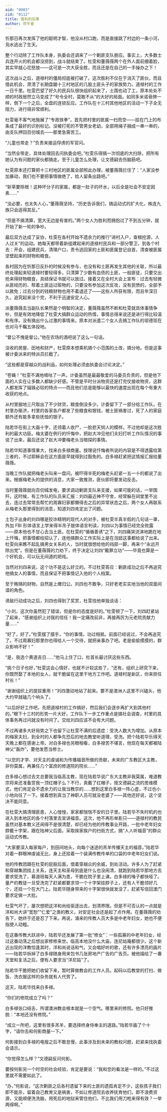 ```yaml
---
aid: "0003"
zid: "0112"
title: 胜利的后果
author: 吹牛者
---
```


忻那日再次发挥了他的聪明才智，他没从村口跑，而是直接跳了村边的一条小河，凫水逃出了生天。

整个行动除了工作队本身，执委会还调来了一个剿匪支队册应。事实上，大多数士兵连开火的机会都没捞到，战斗就结束了。杜雯和董薇薇两个在外人面前绷着脸，其实早就心花怒放——这可是一次大获全胜，而且还是在自己的一手操办之下！

这次战斗之后，道禄村的僵局彻底被打破了。这次胜利不仅在于消灭了匪伙，而且借此机会，肃清了长期盘踞十三村地区的几股土匪头子的家族势力。道禄村的工作一日千里。杜雯巴望了好久的民兵队很快组织起来了，土围也动了工，原本处处不顺的村政居然立马变成了“号令全村，莫敢不从”的大好的局面。如同多米诺骨牌一样，倒下一个之后，全盘的连锁反应。工作队在十三村其他地区的活动一下子全无阻力，进行得非常顺利。

杜雯毫不客气地施展了“专政铁拳”，首先把村里的匪属一扫而空——挂在门上的布条成了最好的识别标记。没被打死的不管男女老幼，全部用绳子捆成一串一串的，由支队押回百仞城去——那里急需苦工。

“儿童也带走？”负责来接运俘虏的军官问。

“当然全带走，具体处理回去问执委会吧。”杜雯乐得搞一次彻底的大扫除，把所有她认为有问题的家伙都搞走。至于儿童怎么处理，让文德嗣去伤脑筋吧。

杜雯原本还打算把十三村地区的匪属全部照此办理，被董薇薇拦住了：“人家没参加暴动，我们也不要把事情做绝了，给人留条出路吧。”

“斩草要除根！这种坏分子的家属，都是一肚子的坏水，以后全是社会不安定因素……”

“没必要，也太失人心，”董薇薇坚持，“历史告诉我们，搞运动式的扩大化，株连九族只会适得其反。”

“但是不搞清算，宽大无边是有害的。”两个女人为胜利而拥抱过了不到五分钟，就开始了新一轮的争吵。

最后双方达成了妥协，杜雯在各村开始不遗余力的推行“进村入户，查根挖源，人人过关”的运动。她每天都带着新组建起来的道禄村民兵和一部分警卫，到各个村去：开会，组建民兵，清理户口，责令逃回家的土匪和匪属登记自首，清查被匪属坚壁起来的财物和粮食。

各村因为在忻那日反扑的时候没有参与，也没有和土匪再发生其他的关联，所以最终处理起来较道禄村要轻得多，只清算了少数有血债的土匪，一般匪徒，只要交出抢来得财物粮食，具结保证书就可以放过。接着又在全村大会上宣布：过去有轻微从匪经历的、帮着土匪运过赃物的，只要没有参加这次反攻，没有民愤的，全部予以赦免；过去分到的钱粮财物也用不着退还了——这些人所获有限，而且年深日久，追究起来没个完，不利于迅速安定人心。

派董薇薇去当副队长果然是个明智的决定，董薇薇虽然不断和杜雯就具体事情争吵，但是有效地降低了杜雯大搞群众运动的热情，事情总得来说还是进行得比较温和有序。没有搞出什么过激的事情来。原本对派遣二个女人去搞工作队的邬德现在也对马千瞩五体投地。

“督公不愧是督公。”他在农场的酒吧说了这么一句话。

没收的房屋、田地和财产，杜雯原本想乘机搞个小范围的土改，搞分地。但是这事被计委派来的特派员拦截了。

“这些都是穿越众的战利品，如何处理必须由执委会讨论决定。”

“苍蝇！”杜雯不满地嘀咕了一声。计委虽然是最最敬爱的马委员负责的，但是他下面的人实在让多数人都缺少好感。不管是平时分派物资还是打完仗接收物资，这群人都发挥了锱铢必较的特点——而且他们总是能够以最快的速度出现在每个有重大收获的地点。

从村里掘地三尺取出了不少财货，粮食倒没多少。计委留下了一部分给工作队，在村里办赈济，村里的各家各户都发了些粮食和银钱，被土匪祸害过，死了人的家庭额外还有能多拿些抚恤的银子。

陆若华在街上大画十字，还领着人收尸，一脸悲天悯人的模样。不过他却是这次胜利的最大功臣。梅太婆在例行的忏悔中，把赵大冲见他们夫妇打听工作队情况的事说了出来，最后还说了赵大冲要梅老头当暗探的事情。

陆若华知道事情重大，找来白多禄商量。按理说忏悔者所说的内容是不得透露给第三者的，不过耶稣会在这方面是早就得到过豁免的。白多禄赶紧把这情报汇报给董薇薇。

当晚工作队就把梅老头叫来一盘问。被吓得半死的梅老头赶紧一五一十的都说了出来。根据梅老头的提供的消息，大家一致推测，匪伙即将要发动反击。

当时董薇薇就向百仞城发电，要求调动剿匪支队来支援，如果可能的话，一举围歼。这时候，有工作队的队员来汇报：刘四最近神不守舍，经常躲在祠堂里不出去，连过去常常去帮忙的周寡妇家都懒得去之后的异常状态之后，两个女人再联系从梅老头那里得到的消息，知道刘四肯定出了问题。

土包子出身的刘四哪是狡诈精明的现代人的对手，被杜雯半真半假的几句话一罩，外加 FBI 形体语言上学来得半吊子肢体语言判读，刘四以为事情已经完全败露——原本他也不甘心去当土匪。在杜雯的“循循善诱”之下，刘四痛哭流涕地跪在地上忏悔，把事情都给招认了，连他搞群众工作实际上是在泡妞这事都给说了出来。杜雯向来瞧不起乱搞男女关系的人，当时就很想给他的裆部一脚，再来个“永远开除出党”。但是在董薇薇的力劝下，终于决定让刘四“戴罪立功”——毕竟也算是一个好机会，可以玩无间道的把戏。

当然对刘四来说，这个功不是这么好立的。不过杜雯答应：剿匪成功之后不再追究他搞女人的事情，而且保证不把事情记入他的个人档案。

至于贿赂的财物，自然是上缴归公。刘四也不敢争，只好老老实实地当他的双面间谍的角色。

诱敌行动成功之后，刘四也得到了奖赏，杜雯找他单独谈话：

“小刘，这次你虽然犯了错误，但是你的态度是好的。”杜雯顿了一下，刘四赶紧站了起来，“感谢组织上对我的信任！我一定痛改前非，再接再厉为元老院贡献力量……”

“好了，好了。”杜雯摆了摆手，“你的事情，功过相抵。前面已经说过，不会再追究了。不过周寡妇那里你也得给人一个交待，就把亲事办了吧。老是偷偷摸摸的，群众影响不好！”

“是，我选个黄道吉日……”他马上住了口，杜首长最讨厌这些东西。

“挑个日子也好，”杜雯这会心情好，也就不计较这些了，“还有，组织上研究下来，你既然娶了本地的女人，就干脆留在这里干地方工作吧。道禄村是新区，你来担任村长！”

“谢谢组织上的提拔重用！”刘四激动地站了起来。要不是澳洲人这里不兴磕头，他大约早就磕几个响头了。

“以后好好工作吧，先把道禄村的工作搞好，然后我们会逐步再扩大到其他村的。”眼下十三村的形势一片大好，工作队下一步工作重点是搞社会调查，村里的具体事务再过问就没有时间了。交给刘四应该不会有大问题。

不过再诸多大好局势之下也留下让杜雯不满的后遗症：受洗人数大为增加。从原本的梅家夫妇，到全村的人都争先恐后的地去教堂听道理，受洗。把个陆若华乐得天天晚上都在感谢上帝。对白多禄也另眼相看，白多禄苦不堪言，他现在每天都被陆神父“轰炸”，要他发愿当修士。

“以您的才学、对天主的虔诚和为传播福音所做的贡献，未来的广东教区大主教，非你莫属，再兼任几个富庶的修道院的院长……”

白多禄心想过去文总要我当临高主教，现在陆若华说广东大主教非我莫属，难道教宗将来还准备赏我一顶红帽子么？不行，真戴了红帽子，按文德嗣之流的思维模式，他们肯定会不遗余力的让我当教宗的……想到这里白多禄一阵心虚，不过也小小地向往了一下。接着想到真当了神职人员可就没老婆了——其他还好说，这个坚决不能同意。

在杜雯大搞清理匪患，人心惶惶，家家都惴惴不安的日子里。陆若华不失时机的也进入到本地区的各个村落里去宣讲福音。这次，他不再形单影只——道禄村的教民虽然对基本教义还闹得不是很清楚，却已经为他的传教事业开路，一批中老年妇女脖戴十字架，跟在陆神父后面，采取挨家挨户的扫街方式，搞“人人听福音”的群众运动式传教。

“大家要深入每家每户，到田间地头，向每个迷途的羔羊传播天主的福音。”陆若华对着一群眼神虔诚无比，身上还挂着一个装满传教传单的口袋的中老年妇女们说。

他的传教团跟在杜雯的屁股后面，借着穿越众的余威，到处活动。许多人为了赶紧和穿越集团挂上关系，连天主和圣母到底是什么也没闹清，就跑到陆若华那地方去要求受洗了，慕道班每天人满为患，干脆在院子里上课。白多禄的嗓子都快哑了。量产的教徒一旦受洗完了赶紧都要求领一个十字架挂脖子上，还有人干脆领好几个，还挂一个在大门上。陆若华随身带来的十字架很快就发没了，赶紧写信回澳门要求定做一大批。

杜雯气坏了，屡次想把这洋和尚给驱逐出去，划清界限。但是不可否认的一点就是洋和尚大讲“宽恕”“仁爱”之类的教义，对安定社会还是起了点作用。在董薇薇的劝告下，她终于还是忍了下来。再说，涌来的传教人员大多是中老年妇女，她也不便指使人动粗。

在这番传教大跃进中，陆若华还发展了第一批“修女”：一些孤寡的中老年妇女，经过这番动荡之后想出家修修来世。临高本地没什么大庙，连尼姑庵都很少。这个新近出现的洋教恰逢其时，洋和尚说话和气，又会唱好听的歌，还有许多漂亮的画片——陆若华拆掉了白多禄随身用来包书几张房地产广告的广告页。被他描绘了一番天堂和复活之后，便有人要求当“洋尼姑”了。

陆若华干脆把她们收留下来，暂时算做教会的工作人员。起码以后教堂的打扫、做饭、洗衣服这样的杂务就有人代劳了。

这天，陆若华找来白多禄。

“你们的修院成立了吗？”

白多禄张口结舌，所谓澳洲教会根本就是一个空气。哪里来的修院。他只好推脱：“本地还没有修院。”

“成立一所吧，这里有很多羔羊，要选择终身侍奉主的道路。”陆若华画了个十字，“请你去和何影商量一下。”

何影接到白多禄的电报之后不敢怠慢，此事涉及到未来的教权问题，赶紧来找执委会请示。

“你觉得怎么样？”文德嗣反问何影。

要按何影另一个时空的社会经验，肯定是要说：“我和您的看法是一样的。”不过这里就不需要如此了。

“办，”何影说，“这次剿匪之后各村遗留下来的土匪的遗孤肯定不少，这些孩子我们即不能杀，留着自己教育又是祸害，不如让修道院去收养抚育他们，即不浪费资源，又能顺便洗洗脑，用死后的地狱来管住他们，不比我们用刀枪来得有效？一举两得啊。”

